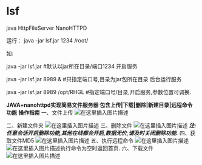 # lsf
java HttpFileServer NanoHTTPD

运行：
java -jar lsf.jar 1234 /root/

如:

java -jar lsf.jar					#默认以jar所在目录/端口1234 开启服务

java -jar lsf.jar 8989	 &			#只指定端口号,目录为jar包所在目录 后台运行服务

java -jar lsf.jar 8989 /opt/RHGL	#指定端口号/目录,开启服务,参数位置可调换.


**JAVA+nanohttpd实现简易文件服务器 包含上传|下载|删除|新建目录|远程命令功能**
**操作指南**
一、文件上传
![在这里插入图片描述](https://img-blog.csdnimg.cn/20200303205410678.png?x-oss-process=image/watermark,type_ZmFuZ3poZW5naGVpdGk,shadow_10,text_aHR0cHM6Ly9ibG9nLmNzZG4ubmV0L2xpZHVzaGVuZw==,size_16,color_FFFFFF,t_70)

二、新建文件夹
![在这里插入图片描述](https://img-blog.csdnimg.cn/20200303205417393.png?x-oss-process=image/watermark,type_ZmFuZ3poZW5naGVpdGk,shadow_10,text_aHR0cHM6Ly9ibG9nLmNzZG4ubmV0L2xpZHVzaGVuZw==,size_16,color_FFFFFF,t_70)
三、删除文件
![在这里插入图片描述](https://img-blog.csdnimg.cn/20200303205424164.png?x-oss-process=image/watermark,type_ZmFuZ3poZW5naGVpdGk,shadow_10,text_aHR0cHM6Ly9ibG9nLmNzZG4ubmV0L2xpZHVzaGVuZw==,size_16,color_FFFFFF,t_70)
***注:任意会话开启删除功能,其他在线都会开启,数据无价,请及时关闭删除功能.***
四、获取文件MD5
![在这里插入图片描述](https://img-blog.csdnimg.cn/20200303205435835.png)
五、执行远程命令
![在这里插入图片描述](https://img-blog.csdnimg.cn/20200303205440876.png?x-oss-process=image/watermark,type_ZmFuZ3poZW5naGVpdGk,shadow_10,text_aHR0cHM6Ly9ibG9nLmNzZG4ubmV0L2xpZHVzaGVuZw==,size_16,color_FFFFFF,t_70)
![在这里插入图片描述](https://img-blog.csdnimg.cn/20200303205455200.png?x-oss-process=image/watermark,type_ZmFuZ3poZW5naGVpdGk,shadow_10,text_aHR0cHM6Ly9ibG9nLmNzZG4ubmV0L2xpZHVzaGVuZw==,size_16,color_FFFFFF,t_70)执行命令为空时返回首页.
六、下载文件
![在这里插入图片描述](https://img-blog.csdnimg.cn/20200303205504860.png?x-oss-process=image/watermark,type_ZmFuZ3poZW5naGVpdGk,shadow_10,text_aHR0cHM6Ly9ibG9nLmNzZG4ubmV0L2xpZHVzaGVuZw==,size_16,color_FFFFFF,t_70)


